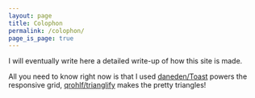 ```yaml
---
layout: page
title: Colophon
permalink: /colophon/
page_is_page: true
---
```


I will eventually write here a detailed write-up of how this site is made.

All you need to know right now is that I used [daneden/Toast](https://github.com/daneden/Toast) powers the responsive grid, [qrohlf/trianglify](https://github.com/qrohlf/trianglify) makes the pretty triangles!

